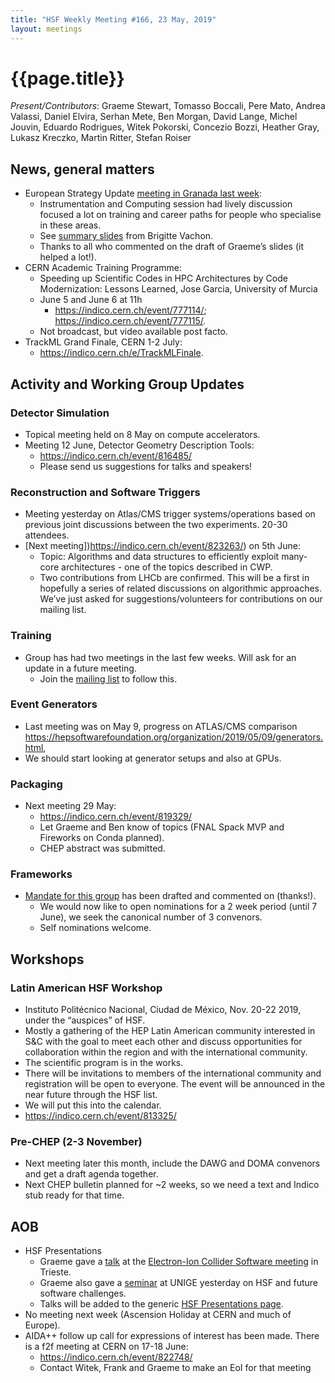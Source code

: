 ```yaml
---
title: "HSF Weekly Meeting #166, 23 May, 2019"
layout: meetings
---
```


# {{page.title}}

*Present/Contributors*: Graeme Stewart, Tomasso Boccali, Pere Mato,
Andrea Valassi, Daniel Elvira, Serhan Mete, Ben Morgan, David Lange,
Michel Jouvin, Eduardo Rodrigues, Witek Pokorski,
Concezio Bozzi, Heather Gray, Lukasz Kreczko, Martin Ritter, Stefan Roiser


## News, general matters
  - European Strategy Update [<span class="underline">meeting in
    Granada last week</span>](https://indico.cern.ch/event/808335):
      - Instrumentation and Computing session had lively discussion
        focused a lot on training and career paths for people who
        specialise in these areas.
      - See [<span class="underline">summary
        slides</span>](https://indico.cern.ch/event/808335/contributions/3365081/attachments/1845683/3028368/summary-instrumentation-computing.pdf)
        from Brigitte Vachon.
      - Thanks to all who commented on the draft of Graeme’s slides
        (it helped a lot\!).
  - CERN Academic Training Programme:
      - Speeding up Scientific Codes in HPC Architectures by Code
        Modernization: Lessons Learned, Jose Garcia, University of
        Murcia
      - June 5 and June 6 at 11h
          - [<span class="underline">https://indico.cern.ch/event/777114/</span>](https://indico.cern.ch/event/777114/);
            [<span class="underline">https://indico.cern.ch/event/777115/</span>](https://indico.cern.ch/event/777115/).
      - Not broadcast, but video available post facto.
  - TrackML Grand Finale, CERN 1-2 July:
      - [<span class="underline">https://indico.cern.ch/e/TrackMLFinale</span>](https://indico.cern.ch/e/TrackMLFinale).

## Activity and Working Group Updates

### Detector Simulation
  - Topical meeting held on 8 May on compute accelerators.
  - Meeting 12 June, Detector Geometry Description Tools:
      - [<span class="underline">https://indico.cern.ch/event/816485/</span>](https://indico.cern.ch/event/816485/)
      - Please send us suggestions for talks and speakers\!

### Reconstruction and Software Triggers
  - Meeting yesterday on Atlas/CMS trigger systems/operations based on
    previous joint discussions between the two experiments. 20-30
    attendees.
  - [Next meeting])https://indico.cern.ch/event/823263/) on 5th June:
      - Topic: Algorithms and data structures to efficiently exploit
        many-core architectures - one of the topics described in CWP.
      - Two contributions from LHCb are confirmed. This will be a
        first in hopefully a series of related discussions on
        algorithmic approaches. We’ve just asked for
        suggestions/volunteers for contributions on our mailing list.

### Training
  - Group has had two meetings in the last few weeks. Will ask for an
    update in a future meeting.
      - Join the [mailing list](https://groups.google.com/forum/#!forum/hsf-training-wg)
        to follow this.

### Event Generators
  - Last meeting was on May 9, progress on ATLAS/CMS comparison
    [<span class="underline">https://hepsoftwarefoundation.org/organization/2019/05/09/generators.html</span>](https://hepsoftwarefoundation.org/organization/2019/05/09/generators.html),
  - We should start looking at generator setups and also at GPUs.

### Packaging
  - Next meeting 29 May:
      - [<span class="underline">https://indico.cern.ch/event/819329/</span>](https://indico.cern.ch/event/819329/)
      - Let Graeme and Ben know of topics (FNAL Spack MVP and
        Fireworks on Conda planned).
      - CHEP abstract was submitted.

### Frameworks
  - [<span class="underline">Mandate for this
    group</span>](https://docs.google.com/document/d/157TQqQsLsTns-p_GTSZGReyNsl3-kKw2mQ9ZCwm3Hyk/edit?usp=sharing)
    has been drafted and commented on (thanks\!).
      - We would now like to open nominations for a 2 week period
        (until 7 June), we seek the canonical number of 3 convenors.
      - Self nominations welcome.

## Workshops

### Latin American HSF Workshop
  - Instituto Politécnico Nacional, Ciudad de México, Nov. 20-22 2019,
    under the “auspices” of HSF.
  - Mostly a gathering of the HEP Latin American community interested
    in S&C with the goal to meet each other and discuss opportunities
    for collaboration within the region and with the international
    community.
  - The scientific program is in the works.
  - There will be invitations to members of the international
    community and registration will be open to everyone. The event
    will be announced in the near future through the HSF list.
  - We will put this into the calendar.
  - [<span class="underline">https://indico.cern.ch/event/813325/</span>](https://indico.cern.ch/event/813325/)

### Pre-CHEP (2-3 November)
  - Next meeting later this month, include the DAWG and DOMA convenors
    and get a draft agenda together.
  - Next CHEP bulletin planned for \~2 weeks, so we need a text and
    Indico stub ready for that time.

## AOB
  - HSF Presentations
      - Graeme gave a
        [<span class="underline">talk</span>](https://agenda.infn.it/event/17249/contributions/89882/)
        at the [<span class="underline">Electron-Ion Collider Software
        meeting</span>](https://agenda.infn.it/event/17249/overview)
        in Trieste.
      - Graeme also gave a
        [<span class="underline">seminar</span>](https://cernbox.cern.ch/index.php/s/JxRgxFnlU0wciwL)
        at UNIGE yesterday on HSF and future software challenges.
      - Talks will be added to the generic
        [<span class="underline">HSF Presentations
        page</span>](https://hepsoftwarefoundation.org/organization/presentations.html).
  - No meeting next week (Ascension Holiday at CERN and much
    of Europe).
  - AIDA++ follow up call for expressions of interest has been made.
    There is a f2f meeting at CERN on 17-18 June:
      - [<span class="underline">https://indico.cern.ch/event/822748/</span>](https://indico.cern.ch/event/822748/)
      - Contact Witek, Frank and Graeme to make an EoI for that
        meeting
